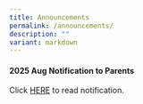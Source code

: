```yaml
---
title: Announcements
permalink: /announcements/
description: ""
variant: markdown
---
```

#### 2025 Aug Notification to Parents

Click [HERE](/partners/resources-for-parents-students/SchoolNotificationstoparents/) to read notification.